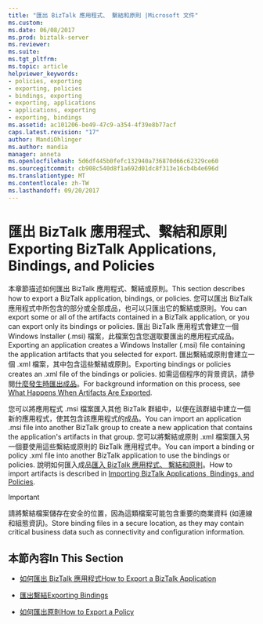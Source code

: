 ```yaml
---
title: "匯出 BizTalk 應用程式、 繫結和原則 |Microsoft 文件"
ms.custom: 
ms.date: 06/08/2017
ms.prod: biztalk-server
ms.reviewer: 
ms.suite: 
ms.tgt_pltfrm: 
ms.topic: article
helpviewer_keywords:
- policies, exporting
- exporting, policies
- bindings, exporting
- exporting, applications
- applications, exporting
- exporting, bindings
ms.assetid: ac101206-be49-47c9-a354-4f39e8b77acf
caps.latest.revision: "17"
author: MandiOhlinger
ms.author: mandia
manager: anneta
ms.openlocfilehash: 5d6df445b0fefc132940a736870d66c62329ce60
ms.sourcegitcommit: cb908c540d8f1a692d01dc8f313e16cb4b4e696d
ms.translationtype: MT
ms.contentlocale: zh-TW
ms.lasthandoff: 09/20/2017
---
```

# <a name="exporting-biztalk-applications-bindings-and-policies"></a><span data-ttu-id="5fd04-102">匯出 BizTalk 應用程式、繫結和原則</span><span class="sxs-lookup"><span data-stu-id="5fd04-102">Exporting BizTalk Applications, Bindings, and Policies</span></span>
<span data-ttu-id="5fd04-103">本章節描述如何匯出 BizTalk 應用程式、繫結或原則。</span><span class="sxs-lookup"><span data-stu-id="5fd04-103">This section describes how to export a BizTalk application, bindings, or policies.</span></span> <span data-ttu-id="5fd04-104">您可以匯出 BizTalk 應用程式中所包含的部分或全部成品，也可以只匯出它的繫結或原則。</span><span class="sxs-lookup"><span data-stu-id="5fd04-104">You can export some or all of the artifacts contained in a BizTalk application, or you can export only its bindings or policies.</span></span> <span data-ttu-id="5fd04-105">匯出 BizTalk 應用程式會建立一個 Windows Installer (.msi) 檔案，此檔案包含您選取要匯出的應用程式成品。</span><span class="sxs-lookup"><span data-stu-id="5fd04-105">Exporting an application creates a Windows Installer (.msi) file containing the application artifacts that you selected for export.</span></span> <span data-ttu-id="5fd04-106">匯出繫結或原則會建立一個 .xml 檔案，其中包含這些繫結或原則。</span><span class="sxs-lookup"><span data-stu-id="5fd04-106">Exporting bindings or policies creates an .xml file of the bindings or policies.</span></span> <span data-ttu-id="5fd04-107">如需這個程序的背景資訊，請參閱[什麼發生時匯出成品](../core/what-happens-when-artifacts-are-exported.md)。</span><span class="sxs-lookup"><span data-stu-id="5fd04-107">For background information on this process, see [What Happens When Artifacts Are Exported](../core/what-happens-when-artifacts-are-exported.md).</span></span>  
  
 <span data-ttu-id="5fd04-108">您可以將應用程式 .msi 檔案匯入其他 BizTalk 群組中，以便在該群組中建立一個新的應用程式，使其包含該應用程式的成品。</span><span class="sxs-lookup"><span data-stu-id="5fd04-108">You can import an application .msi file into another BizTalk group to create a new application that contains the application's artifacts in that group.</span></span> <span data-ttu-id="5fd04-109">您可以將繫結或原則 .xml 檔案匯入另一個要使用這些繫結或原則的 BizTalk 應用程式中。</span><span class="sxs-lookup"><span data-stu-id="5fd04-109">You can import a binding or policy .xml file into another BizTalk application to use the bindings or policies.</span></span> <span data-ttu-id="5fd04-110">說明如何匯入成品[匯入 BizTalk 應用程式、 繫結和原則](../core/importing-biztalk-applications-bindings-and-policies.md)。</span><span class="sxs-lookup"><span data-stu-id="5fd04-110">How to import artifacts is described in [Importing BizTalk Applications, Bindings, and Policies](../core/importing-biztalk-applications-bindings-and-policies.md).</span></span>  
  
> [!IMPORTANT]
>  <span data-ttu-id="5fd04-111">請將繫結檔案儲存在安全的位置，因為這類檔案可能包含重要的商業資料 (如連線和組態資訊)。</span><span class="sxs-lookup"><span data-stu-id="5fd04-111">Store binding files in a secure location, as they may contain critical business data such as connectivity and configuration information.</span></span>  
  
## <a name="in-this-section"></a><span data-ttu-id="5fd04-112">本節內容</span><span class="sxs-lookup"><span data-stu-id="5fd04-112">In This Section</span></span>  
  
-   [<span data-ttu-id="5fd04-113">如何匯出 BizTalk 應用程式</span><span class="sxs-lookup"><span data-stu-id="5fd04-113">How to Export a BizTalk Application</span></span>](../core/how-to-export-a-biztalk-application.md)  
  
-   [<span data-ttu-id="5fd04-114">匯出繫結</span><span class="sxs-lookup"><span data-stu-id="5fd04-114">Exporting Bindings</span></span>](../core/exporting-bindings6.md)  
  
-   [<span data-ttu-id="5fd04-115">如何匯出原則</span><span class="sxs-lookup"><span data-stu-id="5fd04-115">How to Export a Policy</span></span>](../core/how-to-export-a-policy.md)